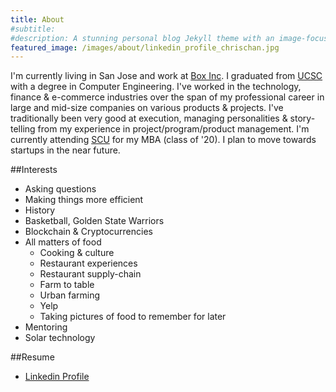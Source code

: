 ```yaml
---
title: About
#subtitle:
#description: A stunning personal blog Jekyll theme with an image-focused design.
featured_image: /images/about/linkedin_profile_chrischan.jpg
---
```


I'm currently living in San Jose and work at [Box Inc](https://www.box.com). I graduated from [UCSC](https://www.ucsc.edu/) with a degree in Computer Engineering. I've worked in the technology, finance & e-commerce industries over the span of my professional career in large and mid-size companies on various products & projects. I've traditionally been very good at execution, managing personalities & story-telling from my experience in project/program/product management. I'm currently attending [SCU](https://www.scu.edu/) for my MBA (class of '20). I plan to move towards startups in the near future.

##Interests
* Asking questions
* Making things more efficient
* History
* Basketball, Golden State Warriors
* Blockchain & Cryptocurrencies
* All matters of food
  * Cooking & culture
  * Restaurant experiences
  * Restaurant supply-chain
  * Farm to table
  * Urban farming
  * Yelp
  * Taking pictures of food to remember for later
* Mentoring
* Solar technology

##Resume
* [Linkedin Profile](https://www.linkedin.com/in/christopher-chan-7503157/)
